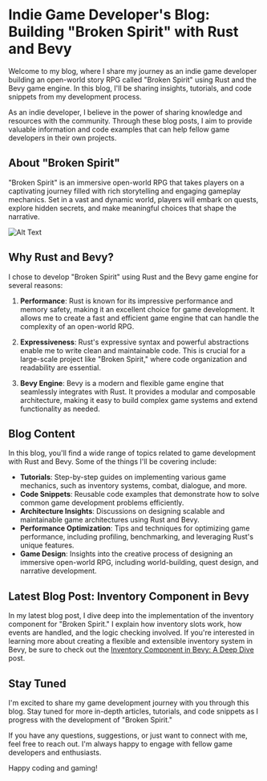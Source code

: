 # Indie Game Developer's Blog: Building "Broken Spirit" with Rust and Bevy

Welcome to my blog, where I share my journey as an indie game developer building an open-world story RPG called "Broken Spirit" using Rust and the Bevy game engine. In this blog, I'll be sharing insights, tutorials, and code snippets from my development process.

As an indie developer, I believe in the power of sharing knowledge and resources with the community. Through these blog posts, I aim to provide valuable information and code examples that can help fellow game developers in their own projects.

## About "Broken Spirit"

"Broken Spirit" is an immersive open-world RPG that takes players on a captivating journey filled with rich storytelling and engaging gameplay mechanics. Set in a vast and dynamic world, players will embark on quests, explore hidden secrets, and make meaningful choices that shape the narrative.

 

![Alt Text](/blog/brokenspirit1.png)



## Why Rust and Bevy?

I chose to develop "Broken Spirit" using Rust and the Bevy game engine for several reasons:

1. **Performance**: Rust is known for its impressive performance and memory safety, making it an excellent choice for game development. It allows me to create a fast and efficient game engine that can handle the complexity of an open-world RPG.

2. **Expressiveness**: Rust's expressive syntax and powerful abstractions enable me to write clean and maintainable code. This is crucial for a large-scale project like "Broken Spirit," where code organization and readability are essential.

3. **Bevy Engine**: Bevy is a modern and flexible game engine that seamlessly integrates with Rust. It provides a modular and composable architecture, making it easy to build complex game systems and extend functionality as needed.

## Blog Content

In this blog, you'll find a wide range of topics related to game development with Rust and Bevy. Some of the things I'll be covering include:

- **Tutorials**: Step-by-step guides on implementing various game mechanics, such as inventory systems, combat, dialogue, and more.
- **Code Snippets**: Reusable code examples that demonstrate how to solve common game development problems efficiently.
- **Architecture Insights**: Discussions on designing scalable and maintainable game architectures using Rust and Bevy.
- **Performance Optimization**: Tips and techniques for optimizing game performance, including profiling, benchmarking, and leveraging Rust's unique features.
- **Game Design**: Insights into the creative process of designing an immersive open-world RPG, including world-building, quest design, and narrative development.

## Latest Blog Post: Inventory Component in Bevy

In my latest blog post, I dive deep into the implementation of the inventory component for "Broken Spirit." I explain how inventory slots work, how events are handled, and the logic checking involved. If you're interested in learning more about creating a flexible and extensible inventory system in Bevy, be sure to check out the [Inventory Component in Bevy: A Deep Dive](/blog/inventory-comp) post.

## Stay Tuned

I'm excited to share my game development journey with you through this blog. Stay tuned for more in-depth articles, tutorials, and code snippets as I progress with the development of "Broken Spirit."

If you have any questions, suggestions, or just want to connect with me, feel free to reach out. I'm always happy to engage with fellow game developers and enthusiasts.

Happy coding and gaming!